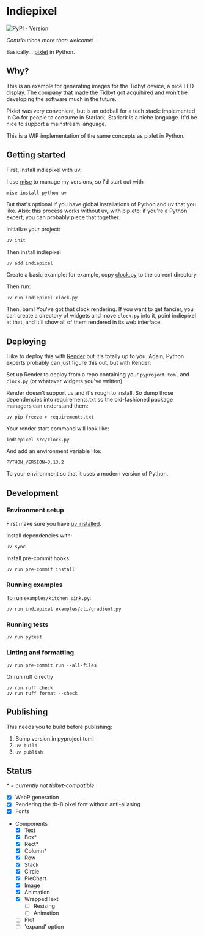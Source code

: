 # Indiepixel

[![PyPI - Version](https://img.shields.io/pypi/v/indiepixel)](https://pypi.org/project/indiepixel/)

_Contributions more than welcome!_

Basically… [pixlet](https://github.com/tidbyt/pixlet) in Python.

## Why?

This is an example for generating images for the Tidbyt
device, a nice LED display. The company that made the Tidbyt
got acquihired and won't be developing the software much
in the future.

Pixlet was very convenient, but is an oddball for a tech
stack: implemented in Go for people to consume in Starlark.
Starlark is a niche language. It'd be nice to support
a mainstream language.

This is a WIP implementation of the same concepts as pixlet
in Python.

## Getting started

First, install indiepixel with uv.

I use [mise](https://mise.jdx.dev/) to manage my versions, so I'd start out with

```sh
mise install python uv
```

But that's optional if you have global installations of Python and uv that you like.
Also: this process works without uv, with pip etc: if you're a Python expert, you can probably
piece that together.

Initialize your project:

```sh
uv init
```

Then install indiepixel

```
uv add indiepixel
```

Create a basic example: for example, copy [clock.py](https://github.com/tmcw/indiepixel/blob/main/examples/cli/clock.py) to the current directory.

Then run:

```
uv run indiepixel clock.py
```

Then, bam! You've got that clock rendering. If you want to get fancier,
you can create a directory of widgets and move `clock.py` into it, point
indiepixel at that, and it'll show all of them rendered in its web interface.

## Deploying

I like to deploy this with [Render](https://render.com/) but it's totally up to you. Again,
Python experts probably can just figure this out, but with Render:

Set up Render to deploy from a repo containing your `pyproject.toml` and `clock.py` (or
whatever widgets you've written)

Render doesn't support uv and it's rough to install. So dump those dependencies into
requirements.txt so the old-fashioned package managers can understand them:

```
uv pip freeze > requirements.txt
```

Your render start command will look like:

```
indiepixel src/clock.py
```

And add an environment variable like:

```
PYTHON_VERSION=3.13.2
```

To your environment so that it uses a modern version of Python.

## Development

### Environment setup

First make sure you have [uv installed](https://docs.astral.sh/uv/getting-started/installation/).

Install dependencies with:

```
uv sync
```

Install pre-commit hooks:

```
uv run pre-commit install
```

### Running examples

To run `examples/kitchen_sink.py`:

```
uv run indiepixel examples/cli/gradient.py
```

### Running tests

```
uv run pytest
```

### Linting and formatting

```
uv run pre-commit run --all-files
```

Or run ruff directly

```
uv run ruff check
uv run ruff format --check
```

## Publishing

This needs you to build before publishing:

1. Bump version in pyproject.toml
2. `uv build`
2. `uv publish`

## Status

_* = currently not tidbyt-compatible_

- [x] WebP generation
- [x] Rendering the tb-8 pixel font without anti-aliasing
- [x] Fonts
- Components
  - [x] Text
  - [x] Box*
  - [x] Rect*
  - [x] Column*
  - [x] Row
  - [x] Stack
  - [x] Circle
  - [x] PieChart
  - [x] Image
  - [x] Animation
  - [x] WrappedText
    - [ ] Resizing
    - [ ] Animation
  - [ ] Plot
  - [ ] 'expand' option

